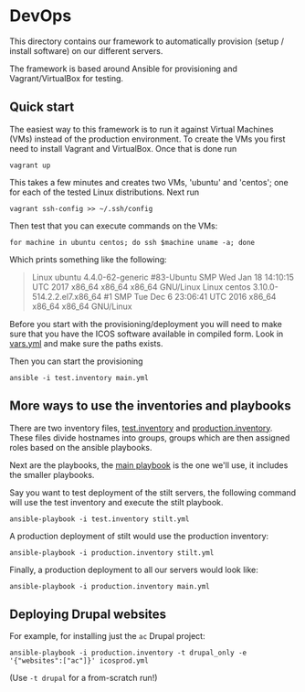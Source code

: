 # DevOps

This directory contains our framework to automatically provision (setup /
install software) on our different servers.

The framework is based around Ansible for provisioning and Vagrant/VirtualBox
for testing.

## Quick start

The easiest way to this framework is to run it against Virtual Machines (VMs)
instead of the production environment. To create the VMs you first need to
install Vagrant and VirtualBox. Once that is done run

`vagrant up`

This takes a few minutes and creates two VMs, 'ubuntu' and 'centos'; one for
each of the tested Linux distributions. Next run

`vagrant ssh-config >> ~/.ssh/config`

Then test that you can execute commands on the VMs:

`for machine in ubuntu centos; do ssh $machine uname -a; done`

Which prints something like the following:

> Linux ubuntu 4.4.0-62-generic #83-Ubuntu SMP Wed Jan 18 14:10:15 UTC 2017 x86_64 x86_64 x86_64 GNU/Linux
> Linux centos 3.10.0-514.2.2.el7.x86_64 #1 SMP Tue Dec 6 23:06:41 UTC 2016 x86_64 x86_64 x86_64 GNU/Linux

Before you start with the provisioning/deployment you will need to make sure
that you have the ICOS software available in compiled form. Look
in [vars.yml](vars.yml) and make sure the paths exists.

Then you can start the provisioning

`ansible -i test.inventory main.yml`


## More ways to use the inventories and playbooks

There are two inventory files, [test.inventory](test.inventory)
and [production.inventory](production.inventory). These files divide hostnames
into groups, groups which are then assigned roles based on the ansible
playbooks.

Next are the playbooks, the [main playbook](main.yml) is the one we'll use, it
includes the smaller playbooks.

Say you want to test deployment of the stilt servers, the following command will
use the test inventory and execute the stilt playbook.

`ansible-playbook -i test.inventory stilt.yml`

A production deployment of stilt would use the production inventory:

`ansible-playbook -i production.inventory stilt.yml`

Finally, a production deployment to all our servers would look like:

`ansible-playbook -i production.inventory main.yml`

## Deploying Drupal websites

For example, for installing just the `ac` Drupal project:

`ansible-playbook -i production.inventory -t drupal_only -e '{"websites":["ac"]}' icosprod.yml`

(Use `-t drupal` for a from-scratch run!)
